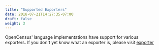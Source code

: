 ```yaml
---
title: "Supported Exporters"
date: 2018-07-21T14:27:35-07:00
draft: false
weight: 3
---
```


OpenCensus' language implementations have support for various exporters.
If you don't yet know what an exporter is, please visit [exporter](/core-concepts/exporters)
